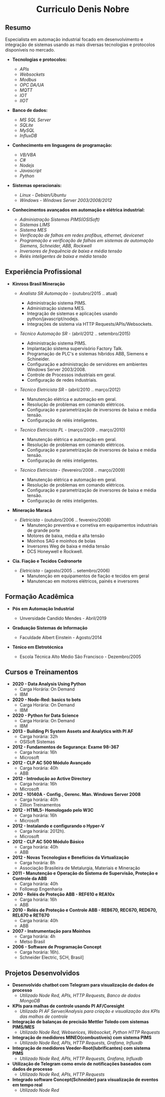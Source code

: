 
<h1 align="center">
<br>
Curriculo Denis Nobre
</h1>

## Resumo
Especialista em automação industrial focado em desenvolvimento e integração de sistemas usando as mais diversas
tecnologias e protocolos disponíveis no mercado.

+ **Tecnologias e protocolos:**

    - *APIs*
    - *Websockets*
    - *Modbus*
    - *OPC DA/UA*
    - *MQTT*
    - *IOT*
    - *IIOT*

+ **Banco de dados:**

    - *MS SQL Server*
    - *SQLite*
    - *MySQL*
    - *InfluxDB*

+ **Conhecimento em linguagens de programação:**

    - *VB/VBA*
    - *C#*
    - *Nodejs*
    - *Javascript*
    - *Python*

+ **Sistemas operacionais:**

    - *Linux - Debian/Ubuntu*
    - *Windows - Windows Server 2003/2008/2012*

+ **Conhecimentos avançados em automação e elétrica industrial:**

    - *Administração Sistemas PIMS(OSISoft)*
    - *Sistemas LIMS*
    - *Sistema MES*
    - *Verificação de falhas em redes profibus, ethernet, devicenet*
    - *Programação e verificação de falhas em sistemas de automação Siemens, Schneider, ABB, Rockwell*
    - *Inversores de frequência de baixa e média tensão*
    - *Relés inteligentes de baixa e média tensão*

## Experiência Profissional

+ **Kinross Brasil Mineração**

    - *Analista SR Automação*   - (outubro/2015   .. atual)
        - Administração sistema PIMS.
        - Administração sistema MES.
        - Integração de sistemas e aplicações usando python/javascript/nodejs.
        - Integrações de sistema via HTTP Requests/APIs/Websockets.

    - *Técnico Automação SR*    - (abril/2012     .. setembro/2015) 
        - Administração sistema PIMS.
        - Implantação sistema supervisório Factory Talk.
        - Programação de PLC's e sistemas híbridos ABB, Siemens e Schineider.
        - Configuração e administração de servidores em ambientes Windows Server 2003/2008.
        - Controle de Processos industriais em geral.
        - Configuração de redes industriais.

    - *Técnico Eletricista SR*  - (abril/2010     .. março/2012)
        - Manutenção elétrica e automação em geral.
        - Resolução de problemas em comando elétricos.
        - Configuração e parametrização de inversores de baixa e média tensão.
        - Configuração de relés inteligentes.

    - *Tecnico Eletricista PL*  - (março/2009     .. março/2010)
        - Manutenção elétrica e automação em geral.
        - Resolução de problemas em comando elétricos.
        - Configuração e parametrização de inversores de baixa e média tensão.
        - Configuração de relés inteligentes.

    - *Técnico Eletricista*     - (fevereiro/2008 .. março/2009)
        - Manutenção elétrica e automação em geral.
        - Resolução de problemas em comando elétricos.
        - Configuração e parametrização de inversores de baixa e média tensão.
        - Configuração de relés inteligentes.

+ **Mineração Maracá**

    - *Eletricista*             - (outubro/2006   .. fevereiro/2008)
        - Manutenção preventiva e corretiva em equipamentos industriais de grande porte
        - Motores de baixa, média e alta tensão
        - Moinhos SAG e moinhos de bolas
        - Inversores Weg de baixa e média tensão
        - DCS Honeywell e Rockwell.

+ **Cia. Fiação e Tecidos Cedronorte**

    - *Eletricista*             - (agosto/2005    .. setembro/2006)
        - Manutenção em equipamentos de fiação e tecidos em geral
        - Manutencao em motores elétricos, painés e inversores


## Formação Acadêmica

+ **Pós em Automação Industrial**
    + Unversidade Candido Mendes - Abril/2019

+ **Graduação Sistemas de Informação**
    + Faculdade Albert Einstein - Agosto/2014

+ **Ténico em Eletrotécnica**
    + Escola Técnica Alto Médio São Francisco - Dezembro/2005

## Cursos e Treinamentos

+ **2020 - Data Analysis Using Python**
    - Carga Horária: On Demand
    - IBM
+ **2020 - Node-Red: basics to bots**
    - Carga Horária: On Demand
    - IBM
+ **2020 - Python for Data Science**
    - Carga Horária: On Demand
    - IBM
+ **2013 - Building Pi System Assets and Analytics with PI AF**
    - Carga horária: 32h
    - OSISoft Sistemas
+ **2012 - Fundamentos de Segurança: Exame 98-367**
    - Carga horária: 16h
    - Microsoft
+ **2012 - CLP AC 500 Módulo Avançado**
    - Carga horária: 40h
    - ABB
+ **2012 - Introdução ao Active Directory**
    - Carga horária: 16h
    - Microsoft
+ **2012 - 10140A - Config., Gerenc. Man. Windows Server 2008**
    - Carga horária: 40h
    - Zillion Treinamentos
+ **2012 - HTML5- Homologado pelo W3C**
    - Carga horária: 16h
    - Microsoft
+ **2012 - Instalando e configurando o Hyper-V**
    - Carga horária: 2012h).
    - Microsoft
+ **2012 - CLP AC 500 Módulo Básico**
    - Carga horária: 40h
    - ABB
+ **2012 - Novas Tecnologias e Benefícios da Virtualização**
    - Carga horária: 8h
    - Associação Brasileira de Metalurgia, Materiais e Mineração
+ **2011 - Manutenção e Operação do Sistema de Supervisão, Proteção e Controle da ABB**
    - Carga horária: 40h
    - Followup Engenharia
+ **2010 - Relés de Proteção ABB - REF610 e REA10x**
    - Carga horária: 16h
    - ABB
+ **2010 - Relés de Proteção e Controle ABB - REB670, REC670, RED670, REL670 e RET670**
    - Carga horária: 40h
    - ABB
+ **2007 - Instrumentação para Moinhos**
    - Carga horária: 4h
    - Metso Brasil
+ **2006 - Software de Programação Concept**
    - Carga horária: 16h).
    - Schneider Electric, SCH, Brasil]

## Projetos Desenvolvidos

+ **Desenvolvido chatbot com Telegram para visualização de dados de processo**
    + *Utilizado Node Red, APIs, HTTP Requests, Banco de dados MongoDB*
+ **KPIs para malhas de controle usando PI AF/Coresight**
    + *Utilizado PI AF Server/Analysis para criação e visualização dos KPIs das malhas de controle*
+ **Integração de balanças de precisão Mettler Toledo com sistemas PIMS/MES**
    + *Utilizado Node Red, Webserices, Websocket, Python HTTP Requests*
+ **Integração de medidores MINEO(combustíveis) com sistema PIMS**
    + *Utilizado Node Red, APIs, HTTP Requests, Grafana, Influxdb*
+ **Integração de medidores Veeder-Root(lubrificantes) com sistema PIMS**
    + *Utilizado Node Red, APIs, HTTP Requests, Grafana, Influxdb*
+ **Utilização de Telegram como envio de notificações baseados com dados de processo**
    + *Utilizado Node Red, APIs, HTTP Requests*
+ **Integrado software Concept(Schneider) para visualização de eventos em tempo real**
    + *Utilizado Node Red*